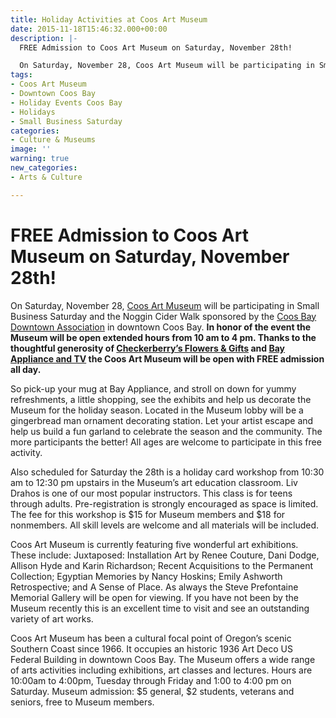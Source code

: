 ```yaml
---
title: Holiday Activities at Coos Art Museum
date: 2015-11-18T15:46:32.000+00:00
description: |-
  FREE Admission to Coos Art Museum on Saturday, November 28th!

  On Saturday, November 28, Coos Art Museum will be participating in Small Business Saturday and the Noggin Cider Walk sponsored by the Coos Bay Downtown Association in downtown Coos Bay. In honor of the event the Museum will be open extended hours from 10 am to 4 pm. Thanks to the thoughtful generosity of Checkerberry's Flowers & Gifts and Bay Appliance and TV the Coos Art Museum will be open with FREE admission all day.
tags:
- Coos Art Museum
- Downtown Coos Bay
- Holiday Events Coos Bay
- Holidays
- Small Business Saturday
categories:
- Culture & Museums
image: ''
warning: true
new_categories:
- Arts & Culture

---
```

# FREE Admission to Coos Art Museum on Saturday, November 28th!

On Saturday, November 28, [Coos Art Museum](http://www.coosart.org/) will be participating in Small Business Saturday and the Noggin Cider Walk sponsored by the [Coos Bay Downtown Association](http://coosbaydowntown.org/) in downtown Coos Bay. **In honor of the event the Museum will be open extended hours from 10 am to 4 pm. Thanks to the thoughtful generosity of <a href="http://www.checkerberrys.com/" target="_blank">Checkerberry’s Flowers & Gifts</a> and <a href="http://www.bayapplianceandtv.com/" target="_blank">Bay Appliance and TV</a> the Coos Art Museum will be open with FREE admission all day.**

So pick-up your mug at Bay Appliance, and stroll on down for yummy refreshments, a little shopping, see the exhibits and help us decorate the Museum for the holiday season. Located in the Museum lobby will be a gingerbread man ornament decorating station. Let your artist escape and help us build a fun garland to celebrate the season and the community. The more participants the better! All ages are welcome to participate in this free activity.

Also scheduled for Saturday the 28th is a holiday card workshop from 10:30 am to 12:30 pm upstairs in the Museum’s art education classroom. Liv Drahos is one of our most popular instructors. This class is for teens through adults. Pre-registration is strongly encouraged as space is limited. The fee for this workshop is $15 for Museum members and $18 for nonmembers. All skill levels are welcome and all materials will be included.

Coos Art Museum is currently featuring five wonderful art exhibitions. These include: Juxtaposed: Installation Art by Renee Couture, Dani Dodge, Allison Hyde and Karin Richardson; Recent Acquisitions to the Permanent Collection; Egyptian Memories by Nancy Hoskins; Emily Ashworth Retrospective; and A Sense of Place. As always the Steve Prefontaine Memorial Gallery will be open for viewing. If you have not been by the Museum recently this is an excellent time to visit and see an outstanding variety of art works.

Coos Art Museum has been a cultural focal point of Oregon’s scenic Southern Coast since 1966. It occupies an historic 1936 Art Deco US Federal Building in downtown Coos Bay. The Museum offers a wide range of arts activities including exhibitions, art classes and lectures. Hours are 10:00am to 4:00pm, Tuesday through Friday and 1:00 to 4:00 pm on Saturday. Museum admission: $5 general, $2 students, veterans and seniors, free to Museum members.